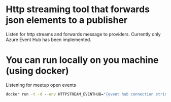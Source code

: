 # Http streaming tool that forwards json elements to a publisher
Listen for http streams and forwards message to providers. Currently only Azure Event Hub has been implemented.

# You can run locally on you machine (using docker)

Listening for meetup open events
```cmd
docker run -t -d --env HTTPSTREAM_EVENTHUB="{event hub connection string}" --env HTTPSTREAM_URL="/2/open_events" --env HTTPSTREAM_HOST="stream.meetup.com" fbeltrao/httpstreamer:0.3
```
